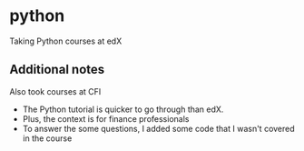 # python
Taking Python courses at edX 

## Additional notes
Also took courses at CFI
- The Python tutorial is quicker to go through than edX.
- Plus, the context is for finance professionals
- To answer the some questions, I added some code that I wasn't covered in the course
